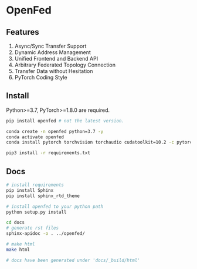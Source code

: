 # OpenFed

## Features

1. Async/Sync Transfer Support
2. Dynamic Address Management
3. Unified Frontend and Backend API
4. Arbitrary Federated Topology Connection
5. Transfer Data without Hesitation
6. PyTorch Coding Style

## Install

Python>=3.7, PyTorch>=1.8.0 are required.

```bash
pip install openfed # not the latest version.
```

```bash
conda create -n openfed python=3.7 -y
conda activate openfed
conda install pytorch torchvision torchaudio cudatoolkit=10.2 -c pytorch-lts -y

pip3 install -r requirements.txt
```

## Docs

```bash
# install requirements
pip install Sphinx
pip install sphinx_rtd_theme

# install openfed to your python path
python setup.py install

cd docs
# generate rst files
sphinx-apidoc -o . ../openfed/

# make html
make html

# docs have been generated under 'docs/_build/html'
```
